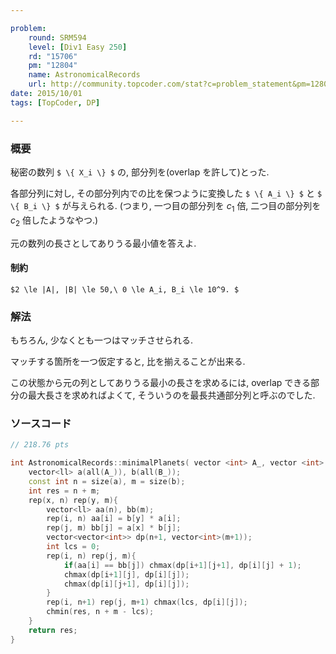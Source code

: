 ```yaml
---

problem:
    round: SRM594
    level: [Div1 Easy 250]
    rd: "15706"
    pm: "12804"
    name: AstronomicalRecords
    url: http://community.topcoder.com/stat?c=problem_statement&pm=12804&rd=15706
date: 2015/10/01
tags: [TopCoder, DP]

---
```


### 概要

秘密の数列 `$ \{ X_i \} $` の, 部分列を(overlap を許して)とった.

各部分列に対し, その部分列内での比を保つように変換した  `$ \{ A_i \} $` と `$ \{ B_i \} $` が与えられる. (つまり, 一つ目の部分列を $c_1$ 倍, 二つ目の部分列を $c_2$ 倍したようなやつ.)

元の数列の長さとしてありうる最小値を答えよ.


#### 制約

`$2 \le |A|, |B| \le 50,\ 0 \le A_i, B_i \le 10^9. $`


### 解法

もちろん, 少なくとも一つはマッチさせられる.

マッチする箇所を一つ仮定すると, 比を揃えることが出来る.

この状態から元の列としてありうる最小の長さを求めるには, overlap できる部分の最大長さを求めればよくて, そういうのを最長共通部分列と呼ぶのでした.


### ソースコード

~~~ cpp
// 218.76 pts

int AstronomicalRecords::minimalPlanets( vector <int> A_, vector <int> B_ ){
    vector<ll> a(all(A_)), b(all(B_));
    const int n = size(a), m = size(b);
    int res = n + m;
    rep(x, n) rep(y, m){
        vector<ll> aa(n), bb(m);
        rep(i, n) aa[i] = b[y] * a[i];
        rep(j, m) bb[j] = a[x] * b[j];
        vector<vector<int>> dp(n+1, vector<int>(m+1));
        int lcs = 0;
        rep(i, n) rep(j, m){
            if(aa[i] == bb[j]) chmax(dp[i+1][j+1], dp[i][j] + 1);
            chmax(dp[i+1][j], dp[i][j]);
            chmax(dp[i][j+1], dp[i][j]);
        }
        rep(i, n+1) rep(j, m+1) chmax(lcs, dp[i][j]);
        chmin(res, n + m - lcs);
    }
    return res;
}
~~~

